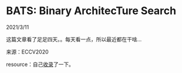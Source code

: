 # BATS: Binary ArchitecTure Search

2021/3/11  

这篇文章看了足足四天。。每天看一点，所以最近都在干啥...  

来源：ECCV2020  

resource：自己[收录](https://github.com/YouCaiJun98/YouCaiJun98.github.io/blob/master/articles/BNN/Bi-Real_Net_Enhancing_the_Performance_of_1-bit_CNN.pdf)了一下。